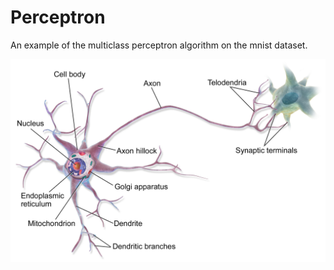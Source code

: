 # Perceptron

An example of the multiclass perceptron algorithm on the mnist dataset.

![](perceptron.png)
